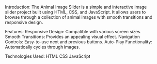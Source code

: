 Introduction:
The Animal Image Slider is a simple and interactive image slider project built using HTML, CSS, and JavaScript. It allows users to browse through a collection of animal images with smooth transitions and responsive design.

Features:
Responsive Design: Compatible with various screen sizes.
Smooth Transitions: Provides an appealing visual effect.
Navigation Controls: Easy-to-use next and previous buttons.
Auto-Play Functionality: Automatically cycles through images.

Technologies Used:
HTML
CSS
JavaScript
